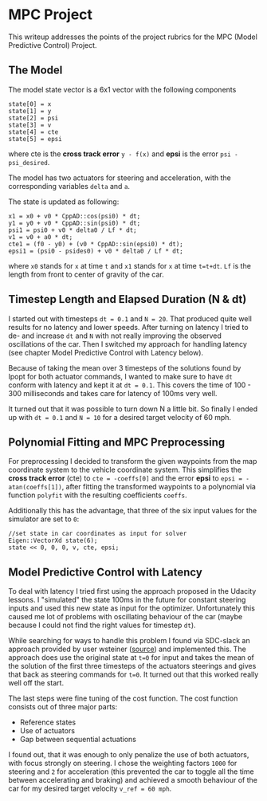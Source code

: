 # MPC Project #

This writeup addresses the points of the project rubrics for the MPC (Model Predictive Control) Project.

## The Model

The model state vector is a 6x1 vector with the following components

```
state[0] = x
state[1] = y
state[2] = psi
state[3] = v
state[4] = cte
state[5] = epsi
```

where cte is the __cross track error__ `y - f(x)` and __epsi__ is the error `psi - psi_desired`.

The model has two actuators for steering and acceleration, with the corresponding variables `delta` and `a`.

The state is updated as following:

```
x1 = x0 + v0 * CppAD::cos(psi0) * dt;
y1 = y0 + v0 * CppAD::sin(psi0) * dt;
psi1 = psi0 + v0 * delta0 / Lf * dt;
v1 = v0 + a0 * dt;
cte1 = (f0 - y0) + (v0 * CppAD::sin(epsi0) * dt);
epsi1 = (psi0 - psides0) + v0 * delta0 / Lf * dt;
```

where `x0` stands for `x` at time `t` and `x1` stands for `x` at time `t=t+dt`. `Lf` is the length from front to center of gravity of the car.


## Timestep Length and Elapsed Duration (N & dt)

I started out with timesteps `dt = 0.1` and `N = 20`. That produced quite well results for no latency and lower speeds. After turning on latency I tried to de- and increase `dt` and `N` with not really improving the observed oscillations of the car. Then I switched my approach for handling latency (see chapter Model Predictive Control with Latency below).

Because of taking the mean over 3 timesteps of the solutions found by Ipopt for both actuator commands, I wanted to make sure to have `dt` conform with latency and kept it at `dt = 0.1`. This covers the time of 100 - 300 milliseconds and takes care for latency of 100ms very well.

It turned out that it was possible to turn down N a little bit. So finally I ended up with `dt = 0.1` and `N = 10` for a desired target velocity of 60 mph.

## Polynomial Fitting and MPC Preprocessing

For preprocessing I decided to transform the given waypoints from the map coordinate system to the vehicle coordinate system. This simplifies the __cross track error__ (cte) to `cte = -coeffs[0]` and the error __epsi__ to `epsi = -atan(coeffs[1])`, after fitting the transformed waypoints to a polynomial via function `polyfit` with the resulting coefficients `coeffs`.

Additionally this has the advantage, that three of the six input values for the simulator are set to `0`:

```
//set state in car coordinates as input for solver
Eigen::VectorXd state(6);
state << 0, 0, 0, v, cte, epsi;
```

## Model Predictive Control with Latency

To deal with latency I tried first using the approach proposed in the Udacity lessons. I "simulated" the state 100ms in the future for constant steering inputs and used this new state as input for the optimizer. Unfortunately this caused me lot of problems with oscillating behaviour of the car (maybe because I could not find the right values for timestep `dt`).

While searching for ways to handle this problem I found via SDC-slack an approach provided by user wsteiner ([source](https://github.com/WolfgangSteiner/CarND-MPC-Project)) and implemented this. The approach does use the original state at `t=0` for input and takes the mean of the solution of the first three timesteps of the actuators steerings and gives that back as steering commands for `t=0`. It turned out that this worked really well off the start.

The last steps were fine tuning of the cost function. The cost function consists out of three major parts:

- Reference states
- Use of actuators
- Gap between sequential actuations

I found out, that it was enough to only penalize the use of both actuators, with focus strongly on steering. I chose the weighting factors `1000` for steering and `2` for acceleration (this prevented the car to toggle all the time between accelerating and braking) and achieved a smooth behaviour of the car for my desired target velocity `v_ref = 60 mph`.
